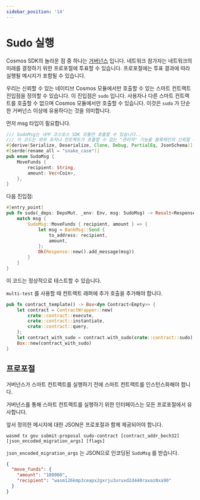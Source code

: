 ```yaml
---
sidebar_position: '14'
---
```


# Sudo 실행

Cosmos SDK의 놀라운 점 중 하나는 [거버넌스](https://docs.cosmos.network/v0.44/modules/gov/) 입니다. 네트워크 참가자는 네트워크의 미래를 결정하기 위한 프로포절에 투표할 수 있습니다. 프로포절에는 투표 결과에 따라 실행될 메시지가 포함될 수 있습니다.

우리는 신뢰할 수 있는 네이티브 Cosmos 모듈에서만 호출할 수 있는 스마트 컨트랙트 진입점을 정의할 수 있습니다. 이 진입점은 `sudo` 입니다. 사용자나 다른 스마트 컨트랙트를 호출할 수 없으며 Cosmos 모듈에서만 호출할 수 있습니다. 이것은 `sudo` 가 단순한 거버넌스 이상에 유용하다는 것을 의미합니다.

먼저 msg 타입이 필요합니다.

```rust
/// SudoMsg는 내부 코스모스 SDK 모듈만 호출할 수 있습니다..
/// 이 코드는 외부 유저나 컨트랙트가 호출할 수 없는 "관리자" 기능을 블록체인의 신뢰할 수 있는 코드(native/Go)가 사용할 수 있는지 보여줍니다.
#[derive(Serialize, Deserialize, Clone, Debug, PartialEq, JsonSchema)]
#[serde(rename_all = "snake_case")]
pub enum SudoMsg {
    MoveFunds {
        recipient: String,
        amount: Vec<Coin>,
    },
}
```

다음 진입점:

```rust
#[entry_point]
pub fn sudo(_deps: DepsMut, _env: Env, msg: SudoMsg) -> Result<Response, HackError> {
    match msg {
        SudoMsg::MoveFunds { recipient, amount } => {
            let msg = BankMsg::Send {
                to_address: recipient,
                amount,
            };
            Ok(Response::new().add_message(msg))
        }
    }
}
```

이 코드는 정상적으로 테스트할 수 있습니다.

`multi-test` 를 사용할 때 컨트랙트 래퍼에 추가 호출을 추가해야 합니다.

```rust
pub fn contract_template() -> Box<dyn Contract<Empty>> {
    let contract = ContractWrapper::new(
        crate::contract::execute,
        crate::contract::instantiate,
        crate::contract::query,
    );
    let contract_with_sudo = contract.with_sudo(crate::contract::sudo);
    Box::new(contract_with_sudo)
}
```

## 프로포절

거버넌스가 스마트 컨트랙트를 실행하기 전에 스마트 컨트랙트를 인스턴스화해야 합니다.

거버넌스를 통해 스마트 컨트랙트를 실행하기 위한 인터페이스는 모든 프로포절에서 유사합니다.

앞서 정의한 메시지에 대한 JSON은 프로포절과 함께 제공되어야 합니다.

```shell
wasmd tx gov submit-proposal sudo-contract [contract_addr_bech32] [json_encoded_migration_args] [flags]
```

`json_encoded_migration_args` 는 JSON으로 인코딩된 `SudoMsg` 를 받습니다.

```json
{
  "move_funds": {
    "amount": "100000",
    "recipient": "wasm126kmp3ceapx2gxrju3uruxd2d440raxaz8xa90"
  }
}
```
